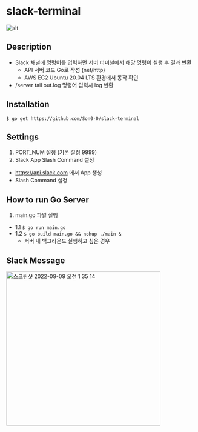 # slack-terminal

![slt](https://user-images.githubusercontent.com/81317358/189177174-c5971d8b-ac78-4ead-b433-4b6c331e6575.jpg)

## Description
- Slack 채널에 명령어를 입력하면 서버 터미널에서 해당 명령어 실행 후 결과 반환
  - API 서버 코드 Go로 작성 (net/http)
  - AWS EC2 Ubuntu 20.04 LTS 환경에서 동작 확인
- /server tail out.log 명령어 입력시 log 반환

## Installation
```$ go get https://github.com/Son0-0/slack-terminal```

## Settings
1. PORT_NUM 설정 (기본 설정 9999)
2. Slack App Slash Command 설정
  - https://api.slack.com 에서 App 생성
  - Slash Command 설정

## How to run Go Server
1. main.go 파일 실행
  - 1.1 ```$ go run main.go```
  - 1.2 ```$ go build main.go && nohup ./main &```  
    - 서버 내 백그라운드 실행하고 싶은 경우

## Slack Message
<img width="407" alt="스크린샷 2022-09-09 오전 1 35 14" src="https://user-images.githubusercontent.com/81317358/189177214-eb48ff5b-337d-4cb8-a0b7-24e88e44fbef.png">
